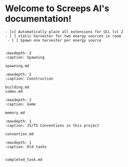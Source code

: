 # Welcome to Screeps AI's documentation!

```{admonition} Task list - Extension placement RCL 3
- [x] Automatically place all extensions for GCL lvl 2
- [ ] static harvester for two energy sources in room
 - [ ] Spawn one harvester per energy source


```

```{toctree}
:maxdepth: 2
:caption: Spawning

spawning.md
```

```{toctree}
:maxdepth: 2
:caption: Construction

building.md
comms.md
```

```{toctree}
:maxdepth: 2
:caption: Game

memory.md
```

```{toctree}
:maxdepth: 1
:caption: JS/TS Conventions in this project

convention.md

```

```{toctree}
:maxdepth: 1
:caption: Old tasks


completed_task.md
```
